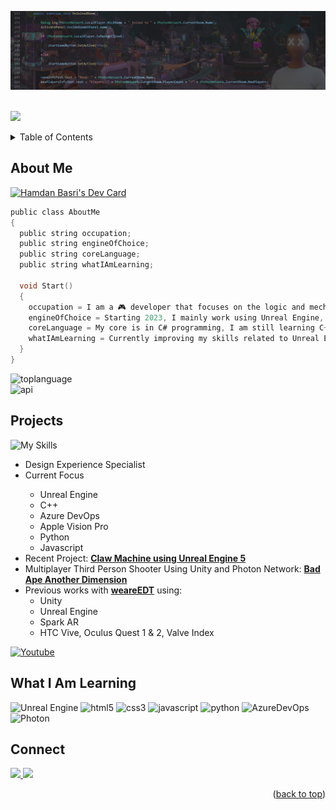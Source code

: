 <a name="readme-top"></a>

<!-- PROFILE PICTURE -->
<div align="center">
<a href="https://github.com/hamdanbasri">
<img src="images/Cover.jpg" alt="Profile Cover">
</a>
</div>
</br>

![](https://komarev.com/ghpvc/?username=hamdanbasri&style=flat-square)

<!-- TABLE OF CONTENTS -->
<details>
  <summary>Table of Contents</summary>
  <ol>
    <li><a href="#about-me">About Me</a></li>
    <li><a href="#projects">Projects</a></li>
    <li><a href="#what-i-am-learning">What I Am Learning</a></li>
    <li><a href="#connect">Connect</a></li>
  </ol>
</details>

<!-- ABOUT ME -->
## About Me
<a href="https://app.daily.dev/hamdanbasri"><img src="https://api.daily.dev/devcards/b176fd46666b41f780001517e830ad8d.png?r=ssq" width="200" alt="Hamdan Basri's Dev Card"/></a></br>
>
``` C
public class AboutMe
{
  public string occupation;
  public string engineOfChoice;
  public string coreLanguage;
  public string whatIAmLearning;
  
  void Start()
  {
    occupation = I am a 🎮 developer that focuses on the logic and mechanics of the game.
    engineOfChoice = Starting 2023, I mainly work using Unreal Engine, I used to use develop for Unity Game Engine.
    coreLanguage = My core is in C# programming, I am still learning C++.
    whatIAmLearning = Currently improving my skills related to Unreal Engine.
  }
}
```

![toplanguage][toplang-shield]
</br>
![api][api-shield]


<!-- ONGOING PROJECTS -->
## Projects
![My Skills](https://skillicons.dev/icons?i=unity,unrealengine,cs&perline=3)

<ul>
  <li>Design Experience Specialist</li>
  <li>Current Focus</li>
  <ul>
    <li>Unreal Engine</li>
    <li>C++</li>
    <li>Azure DevOps</li>
    <li>Apple Vision Pro</li>
    <li>Python</li>
    <li>Javascript</li>
  </ul>
  <li>Recent Project: <strong><a href="https://www.youtube.com/watch?v=mz6uaue8uek"> Claw Machine using Unreal Engine 5</a></strong></li>
   <li>Multiplayer Third Person Shooter Using Unity and Photon Network: <strong><a href="https://badape.io/another-dimension/">Bad Ape Another Dimension</a></strong></li>
   <li>Previous works with <strong><a href="https://www.youtube.com/c/weareedt">weareEDT</a></strong> using: 
   <ul>
      <li> Unity </li>
      <li> Unreal Engine </li>
      <li> Spark AR </li>
      <li> HTC Vive, Oculus Quest 1 & 2, Valve Index </li>
   </ul>
</ul>

[![Youtube][youtube-shield]][youtube-url]

<!-- GETTING STARTED -->
## What I Am Learning
![Unreal Engine][unreal-shield]
![html5][html5-shield]
![css3][css3-shield]
![javascript][javascript-shield]
![python][python-shield]
![AzureDevOps][AzureDevOps-shield]
![Photon][photon-shield]

<!-- CONTACT -->
## Connect

<p align="left">
  <a href="https://linkedin.com/in/hamdanbasri">
    <img src="https://skillicons.dev/icons?i=linkedin"/>
  </a>
  <a href="https://twitter.com/its_danisauraus">
    <img src="https://skillicons.dev/icons?i=twitter"/>
  </a>
</p>

<p align="right">(<a href="#readme-top">back to top</a>)</p>

<!-- MARKDOWN LINKS & IMAGES -->
<!-- https://www.markdownguide.org/basic-syntax/#reference-style-links -->
<!-- https://dev.to/envoy_/150-badges-for-github-pnk -->
[twitter-shield]: https://img.shields.io/badge/Twitter-1DA1F2?style=for-the-badge&logo=twitter&logoColor=white
[twitter-url]: https://twitter.com/its_danisauraus
[linkedin-shield]: https://img.shields.io/badge/-LinkedIn-black.svg?style=for-the-badge&logo=linkedin&colorB=555
[linkedin-url]: https://linkedin.com/in/hamdanbasri
[youtube-shield]: https://img.shields.io/badge/YouTube-FF0000?style=for-the-badge&logo=youtube&logoColor=white
[youtube-url]: https://www.youtube.com/c/weareedt
[html5-shield]: https://img.shields.io/badge/HTML5-E34F26?style=for-the-badge&logo=html5&logoColor=white
[css3-shield]: https://img.shields.io/badge/CSS3-1572B6?style=for-the-badge&logo=css3&logoColor=white
[c#-shield]: https://img.shields.io/badge/C%23-239120?style=for-the-badge&logo=c-sharp&logoColor=white
[unity-shield]: https://img.shields.io/badge/Unity-100000?style=for-the-badge&logo=unity&logoColor=white
[made-with-unity-shield]: https://img.shields.io/badge/Made%20with-Unity-57b9d3.svg?style=for-the-badge&logo=unity
[unity-url]: https://unity3d.com
[unreal-shield]: https://img.shields.io/badge/unrealengine-%23313131.svg?style=for-the-badge&logo=unrealengine&logoColor=white
[photon-shield]: https://img.shields.io/badge/-PhotonEngine-blue?style=for-the-badge
[vscode-shield]: 	https://img.shields.io/badge/Visual_Studio_Code-0078D4?style=for-the-badge&logo=visual%20studio%20code&logoColor=white
[python-shield]: https://img.shields.io/badge/Python-3776AB?style=for-the-badge&logo=python&logoColor=white
[javascript-shield]: https://img.shields.io/badge/JavaScript-F7DF1E?style=for-the-badge&logo=javascript&logoColor=black
[toplang-shield]: https://github-readme-stats.vercel.app/api/top-langs/?username=hamdanbasri&theme=chartreuse-dark
[api-shield]: https://github-readme-stats.vercel.app/api?username=hamdanbasri&theme=chartreuse-dark
[azuredevops-shield]: https://img.shields.io/badge/Azure_DevOps-0078D7?style=for-the-badge&logo=azure-devops&logoColor=white

